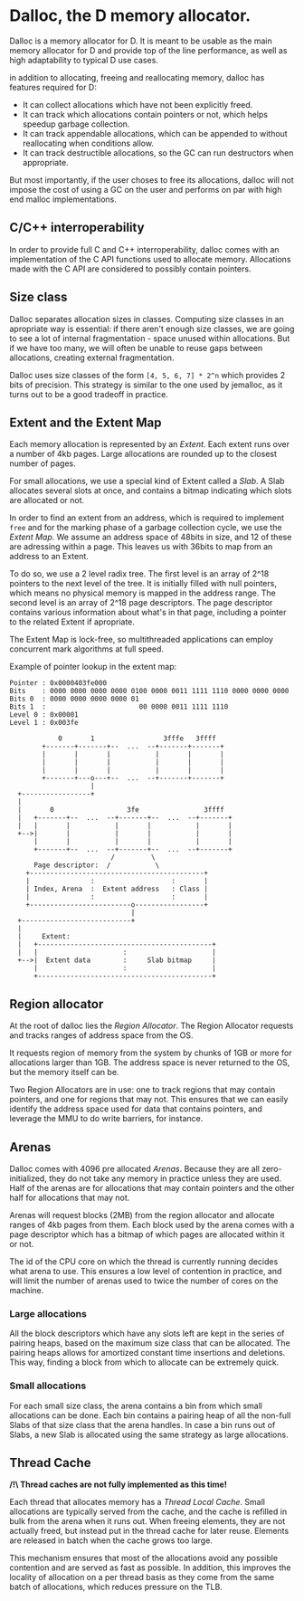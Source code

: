 # Dalloc, the D memory allocator.

Dalloc is a memory allocator for D. It is meant to be usable as the main memory
allocator for D and provide top of the line performance, as well as high
adaptability to typical D use cases.

in addition to allocating, freeing and reallocating memory, dalloc has features
required for D:

- It can collect allocations which have not been explicitly freed.
- It can track which allocations contain pointers or not, which helps speedup
  garbage collection.
- It can track appendable allocations, which can be appended to without
  reallocating when conditions allow.
- It can track destructible allocations, so the GC can run destructors when
  appropriate.

But most importantly, if the user choses to free its allocations, dalloc will
not impose the cost of using a GC on the user and performs on par with high end
malloc implementations.

## C/C++ interroperability

In order to provide full C and C++ interroperability, dalloc comes with an
implementation of the C API functions used to allocate memory. Allocations made
with the C API are considered to possibly contain pointers.

## Size class

Dalloc separates allocation sizes in classes. Computing size classes in an
apropriate way is essential: if there aren't enough size classes, we are going to
see a lot of internal fragmentation - space unused within allocations.
But if we have too many, we will often be unable to reuse gaps
between allocations, creating external fragmentation.

Dalloc uses size classes of the form `[4, 5, 6, 7] * 2^n` which provides 2 bits
of precision. This strategy is similar to the one used by jemalloc, as it turns
out to be a good tradeoff in practice.

## Extent and the Extent Map

Each memory allocation is represented by an *Extent*. Each extent runs over a
number of 4kb pages. Large allocations are rounded up to the closest number of
pages.

For small allocations, we use a special kind of Extent called a *Slab*. A Slab
allocates several slots at once, and contains a bitmap indicating which slots
are allocated or not.

In order to find an extent from an address, which is required to implement
`free` and for the marking phase of a garbage collection cycle, we use the
*Extent Map*. We assume an address space of 48bits in size, and 12 of these are
adressing within a page. This leaves us with 36bits to map from an address to an
Extent.

To do so, we use a 2 level radix tree. The first level is an array of 2^18
pointers to the next level of the tree. It is initially filled with null
pointers, which means no physical memory is mapped in the address range. The
second level is an array of 2^18 page descriptors. The page descriptor contains
various information about what's in that page, including a pointer to the related
Extent if apropriate.

The Extent Map is lock-free, so multithreaded applications can employ concurrent
mark algorithms at full speed.

Example of pointer lookup in the extent map:

```
Pointer : 0x0000403fe000
Bits    : 0000 0000 0000 0000 0100 0000 0011 1111 1110 0000 0000 0000
Bits 0  : 0000 0000 0000 0000 01
Bits 1  :                       00 0000 0011 1111 1110
Level 0 : 0x00001
Level 1 : 0x003fe 

            0       1                 3fffe   3ffff
        +-------+-------+--  ...  --+-------+-------+
        |       |       |           |       |       |
        |       |       |           |       |       |
        |       |       |           |       |       |
        +-------+---o---+--  ...  --+-------+-------+
                    |
  +-----------------+
  |
  |       0                  3fe                3ffff
  |   +-------+--  ...  --+-------+--  ...  --+-------+
  |   |       |           |       |           |       |
  +-->|       |           |       |           |       |
      |       |           |       |           |       |
      +-------+--  ...  --+-------+--  ...  --+-------+
                         /         \
      Page descriptor:  /           \
    +-------------------------------------------+
    |               :                   :       |
    | Index, Arena  :  Extent address   : Class |
    |               :                   :       |
    +-------------------------o-----------------+
                              |
  +---------------------------+
  |
  |     Extent:
  |   +-------------------------------------------+
  |   |                     :                     |
  +-->|  Extent data        :     Slab bitmap     |
      |                     :                     |
      +-------------------------------------------+
```

## Region allocator

At the root of dalloc lies the *Region Allocator*. The Region Allocator
requests and tracks ranges of address space from the OS.

It requests region of memory from the system by chunks of 1GB or more for
allocations larger than 1GB. The address space is never returned to the OS, but
the memory itself can be.

Two Region Allocators are in use: one to track regions that may contain pointers,
and one for regions that may not. This ensures that we can easily identify the
address space used for data that contains pointers, and leverage the MMU to do
write barriers, for instance.

## Arenas

Dalloc comes with 4096 pre allocated *Arenas*. Because they are all
zero-initialized, they do not take any memory in practice unless they are used.
Half of the arenas are for allocations that may contain pointers and the other half
for allocations that may not.

Arenas will request blocks (2MB) from the region allocator and allocate ranges
of 4kb pages from them. Each block used by the arena comes with a page
descriptor which has a bitmap of which pages are allocated within it or not.

The id of the CPU core on which the thread is currently running decides what
arena to use. This ensures a low level of contention in practice, and will limit
the number of arenas used to twice the number of cores on the machine.

### Large allocations

All the block descriptors which have any slots left are kept in the series of
pairing heaps, based on the maximum size class that can be allocated. The
pairing heaps allows for amortized constant time insertions and deletions. This
way, finding a block from which to allocate can be extremely quick.

### Small allocations

For each small size class, the arena contains a bin from which small allocations
can be done. Each bin contains a pairing heap of all the non-full Slabs of that
size class that the arena handles. In case a bin runs out of Slabs, a new Slab is
allocated using the same strategy as large allocations.

## Thread Cache

**/!\ Thread caches are not fully implemented as this time!**

Each thread that allocates memory has a *Thread Local Cache*. Small allocations
are typically served from the cache, and the cache is refilled in bulk from the
arena when it runs out. When freeing elements, they are not actually freed, but
instead put in the thread cache for later reuse. Elements are released in batch
when the cache grows too large.

This mechanism ensures that most of the allocations avoid any possible contention
and are served as fast as possible. In addition, this improves the locality of
allocation on a per thread basis as they come from the same batch of
allocations, which reduces pressure on the TLB.
